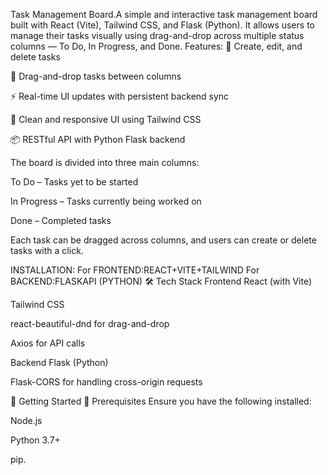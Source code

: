 Task Management Board.A simple and interactive task management board built with React (Vite), Tailwind CSS, and Flask (Python). It allows users to manage their tasks visually using drag-and-drop across multiple status columns — To Do, In Progress, and Done.
Features:
📝 Create, edit, and delete tasks

🔄 Drag-and-drop tasks between columns

⚡ Real-time UI updates with persistent backend sync

🎨 Clean and responsive UI using Tailwind CSS

📦 RESTful API with Python Flask backend

The board is divided into three main columns:

To Do – Tasks yet to be started

In Progress – Tasks currently being worked on

Done – Completed tasks

Each task can be dragged across columns, and users can create or delete tasks with a click.

INSTALLATION:
For FRONTEND:REACT+VITE+TAILWIND
For BACKEND:FLASKAPI (PYTHON)
🛠️ Tech Stack
Frontend
React (with Vite)

Tailwind CSS

react-beautiful-dnd for drag-and-drop

Axios for API calls

Backend
Flask (Python)

Flask-CORS for handling cross-origin requests

🚀 Getting Started
🔧 Prerequisites
Ensure you have the following installed:

Node.js

Python 3.7+

pip.









